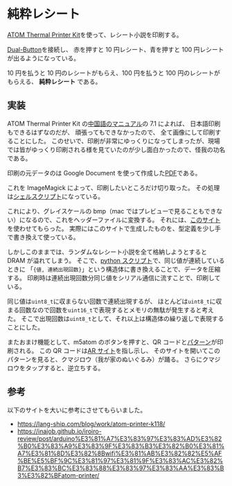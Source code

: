 # 純粋レシート

[ATOM Thermal Printer Kit](https://shop.m5stack.com/products/atom-thermal-printer-kit)を使って、レシート小説を印刷する。

[Dual-Button](https://docs.m5stack.com/en/unit/dual_button)を接続し、
赤を押すと 10 円レシート、青を押すと 100 円レシートが出るようになっている。

10 円を払うと 10 円のレシートがもらえ、100 円を払うと 100 円のレシートがもらえる、
**純粋レシート** である。

## 実装

ATOM Thermal Printer Kit の[中国語のマニュアル](https://m5stack.oss-cn-shenzhen.aliyuncs.com/resource/docs/datasheet/atombase/atom_pritner/ATOM_PRINTER_CMD_v1.06.pdf)の 7.1 によれば、
日本語印刷もできるはずなのだが、
頑張ってもできなかったので、
全て画像にして印刷することにした。
このせいで、印刷が非常にゆっくりになってしまったが、現場では皆がゆっくり印刷される様を見ていたのが少し面白かったので、怪我の功名である。

印刷の元データのは Google Document を使って作成した[PDF](./receipt_novel.pdf)である。

これを ImageMagick によって、印刷したいところだけ切り取った。
その処理は[シェルスクリプト](./image.sh)になっている。

これにより、グレイスケールの bmp（mac ではプレビューで見ることもできない）になるので、これをヘッダーファイルに変換する。
それには、[このサイト](https://m5stack.lang-ship.com/tools/image2data/?format=1bit_2&_ga=2.254427854.756178971.1700724679-1544476008.1698913618&_gl=1*147xt5t*_ga*MTU0NDQ3NjAwOC4xNjk4OTEzNjE4*_ga_KFS82DRR35*MTcwMDcyNDY3OC4xMy4wLjE3MDA3MjQ2NzguMC4wLjA.*_ga_4XK8FG0C32*MTcwMDcyNDY3OS4xMi4wLjE3MDA3MjQ2NzkuMC4wLjA.)を使わせてもらった。
実際にはこのサイトで生成したものを、型定義を少し手で書き換えて使っている。

しかしこのままでは、ランダムなレシート小説を全て格納しようとすると DRAM が溢れてしまう。
そこで、[python スクリプト](./src/compression.py)で、同じ値が連続しているときに
「`{値, 連続出現回数}`」という構造体に書き換えることで、データを圧縮する。
印刷時は連続出現回数分同じ値をシリアル通信に流すことで、印刷している。

同じ値は`uint8_t`に収まらない回数で連続出現するが、
ほとんどは`uint8_t`に収まる回数なので回数を`uint16_t`で表現するとメモリの無駄が発生すると考えた。
そこで出現回数は`uint8_t`として、それ以上は構造体の繰り返しで表現することにした。

またおまけ機能として、m5atom のボタンを押すと、QR コードと[パターン](./pattern.png)が印刷される。
この QR コードは[AR サイト](https://github.com/tannakaken/ar-kumajirou)を指し示し、
そのサイトを開いてこのパターンを見ると、クマジロウ（我が家のぬいぐるみ）が踊る。
さらにクマジロウをタップすると、逆立ちする。

## 参考

以下のサイトを大いに参考にさせてもらいました。

- https://lang-ship.com/blog/work/atom-printer-k118/
- https://inajob.github.io/iroiro-review/post/arduino%E3%81%A7%E3%83%97%E3%83%AD%E3%82%B0%E3%83%A9%E3%83%9F%E3%83%B3%E3%82%B0%E3%81%A7%E3%81%8D%E3%82%8Bwifi%E3%81%AB%E3%82%82%E5%AF%BE%E5%BF%9C%E3%81%97%E3%81%9F%E3%83%AC%E3%82%B7%E3%83%BC%E3%83%88%E3%83%97%E3%83%AA%E3%83%B3%E3%82%BFatom-printer/
